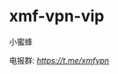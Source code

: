# xmf-vpn-vip
小蜜蜂

电报群:  <a href="https://t.me/xmfvpn" target="_blank"><i>https://t.me/xmfvpn</i></a>
